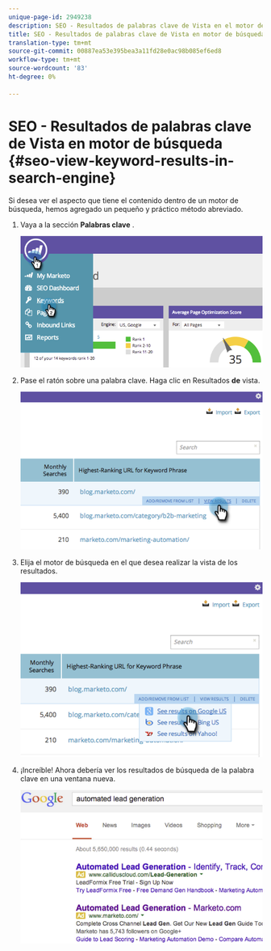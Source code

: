 ```yaml
---
unique-page-id: 2949238
description: SEO - Resultados de palabras clave de Vista en el motor de búsqueda - Documentos de marketing - Documentación del producto
title: SEO - Resultados de palabras clave de Vista en motor de búsqueda
translation-type: tm+mt
source-git-commit: 00887ea53e395bea3a11fd28e0ac98b085ef6ed8
workflow-type: tm+mt
source-wordcount: '83'
ht-degree: 0%

---
```



# SEO - Resultados de palabras clave de Vista en motor de búsqueda {#seo-view-keyword-results-in-search-engine}

Si desea ver el aspecto que tiene el contenido dentro de un motor de búsqueda, hemos agregado un pequeño y práctico método abreviado.

1. Vaya a la sección **Palabras clave** .

   ![](assets/image2014-9-18-13-3a33-3a58.png)

1. Pase el ratón sobre una palabra clave. Haga clic en Resultados **de** vista.

   ![](assets/image2014-9-18-13-3a34-3a2.png)

1. Elija el motor de búsqueda en el que desea realizar la vista de los resultados.

   ![](assets/image2014-9-18-13-3a34-3a16.png)

1. ¡Increíble! Ahora debería ver los resultados de búsqueda de la palabra clave en una ventana nueva.

   ![](assets/image2014-9-18-13-3a34-3a24.png)

